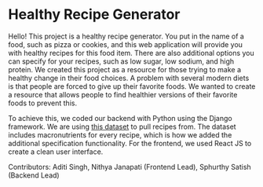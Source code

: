# Healthy Recipe Generator

Hello! This project is a healthy recipe generator. You put in the name of a food, such as pizza or cookies, and this web application will provide you with healthy recipes for this food item. There are also additional options you can specify for your recipes, such as low sugar, low sodium, and high protein. We created this project as a resource for those trying to make a healthy change in their food choices. A problem with several modern diets is that people are forced to give up their favorite foods. We wanted to create a resource that allows people to find healthier versions of their favorite foods to prevent this.

To achieve this, we coded our backend with Python using the Django framework. We are using [this dataset](https://www.kaggle.com/datasets/thedevastator/healthy-diet-recipes-a-comprehensive-dataset) to pull recipes from. The dataset includes macronutrients for every recipe, which is how we added the additional specification functionality. For the frontend, we used React JS to create a clean user interface.

Contributors: Aditi Singh, Nithya Janapati (Frontend Lead), Sphurthy Satish (Backend Lead)
